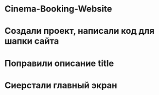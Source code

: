# Cinema-Booking-Website
# Создали проект, написали код для шапки сайта
# Поправили описание title
# Сиерстали главный экран
